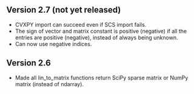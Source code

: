 Version 2.7 (not yet released)
------------------------------
* CVXPY import can succeed even if SCS import fails.
* The sign of vector and matrix constant is positive (negative) if all the entries are positive (negative), instead of always being unknown.
* Can now use negative indices.

Version 2.6
-----------
* Made all lin_to_matrix functions return SciPy sparse matrix or NumPy matrix (instead of ndarray).